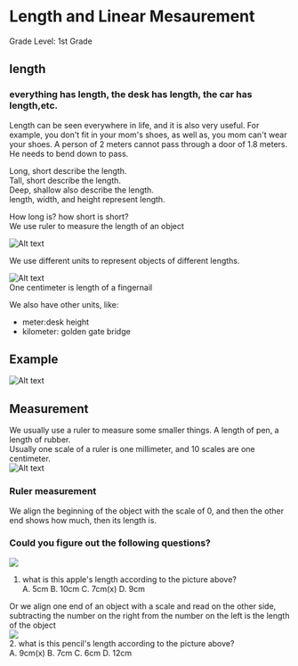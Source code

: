 # Length and Linear Mesaurement
Grade Level: 1st Grade
## length
### everything has length, the desk has length, the car has length,etc.   

Length can be seen everywhere in life, and it is also very useful. For example, you don't fit in your mom's shoes, as well as, you mom can't wear your shoes. A person of 2 meters cannot pass through a door of 1.8 meters. He needs to bend down to pass.


Long, short describe the length.  
Tall, short describe the length.    
Deep, shallow also describe the length.    
length, width, and height represent length.  


How long is? how short is short?     
We use ruler to measure the length of an object  

![Alt text](https://static.vecteezy.com/system/resources/previews/005/587/258/non_2x/cute-wooden-or-plastic-ruler-measure-instrument-kawaii-isolated-on-white-background-yellow-school-measuring-ruler-in-centimeters-scale-flat-illustration-free-vector.jpg)

We use different units to represent objects of different lengths.   

![Alt text](https://www.parents.com/thmb/yGZfQIDNEYHVLfP6YPDZ6jXqPg4=/750x0/filters:no_upscale():max_bytes(150000):strip_icc():format(webp)/cervical-dilation-chart-1b6a222aa1ef4bb882c8a2c9e46ee2b8.png)  
One centimeter is length of a fingernail  

We also have other units, like:  

* meter:desk height    
* kilometer: golden gate bridge
## **Example** ##
![Alt text](https://live.staticflickr.com/65535/52526055988_47c872cb8a.jpg)


## Measurement ##

We usually use a ruler to measure some smaller things. A length of pen, a length of rubber.  
Usually one scale of a ruler is one millimeter, and 10 scales are one centimeter.  
![Alt text](https://live.staticflickr.com/65535/52525956280_e63a96f328_w.jpg)  

### Ruler measurement  ##
We align the beginning of the object with the scale of 0, and then the other end shows how much, then its length is. 

### **Could you figure out the following questions?** ###  
![](https://live.staticflickr.com/65535/52525054967_29724d23c5_z.jpg)

1. what is this apple's length according to the picture above?  
A. 5cm  B. 10cm  C. 7cm(x)  D. 9cm

Or we align one end of an object with a scale and read on the other side, subtracting the number on the right from the number on the left is the length of the object  
![](https://live.staticflickr.com/65535/52526072993_dac49a59e2_z.jpg)  
2. what is this pencil's length according to the picture above?   
A. 9cm(x)  B. 7cm  C. 6cm  D. 12cm











